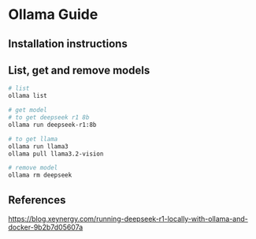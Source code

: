 # Ollama Guide

## Installation instructions

## List, get and remove models
```bash
# list
ollama list

# get model
# to get deepseek r1 8b
ollama run deepseek-r1:8b 

# to get llama
ollama run llama3
ollama pull llama3.2-vision

# remove model
ollama rm deepseek
```

## References
https://blog.xeynergy.com/running-deepseek-r1-locally-with-ollama-and-docker-9b2b7d05607a <br>

